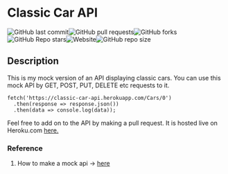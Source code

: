 # Classic Car API

<img alt="GitHub last commit" src="https://img.shields.io/github/last-commit/HerndonE/Classic-Car-API?style=plastic"><img alt="GitHub pull requests" src="https://img.shields.io/github/issues-pr/HerndonE/Classic-Car-API?style=plastic"><img alt="GitHub forks" src="https://img.shields.io/github/forks/HerndonE/Classic-Car-API?style=plastic"><img alt="GitHub Repo stars" src="https://img.shields.io/github/stars/HerndonE/Classic-Car-API?style=plastic"><img alt="Website" src="https://img.shields.io/website?style=plastic&url=https%3A%2F%2Fclassic-car-api.herokuapp.com%2FCars"><img alt="GitHub repo size" src="https://img.shields.io/github/repo-size/HerndonE/Classic-Car-API?style=plastic">

## Description
This is my mock version of an API displaying classic cars. You can use this mock API by GET, POST, PUT, DELETE etc requests to it. 

```
fetch('https://classic-car-api.herokuapp.com/Cars/0')
  .then(response => response.json())
  .then(data => console.log(data));
```
Feel free to add on to the API by making a pull request. It is hosted live on Heroku.com [here.](https://classic-car-api.herokuapp.com/)
  
### Reference
1. How to make a mock api -> [here](https://www.youtube.com/watch?v=FLnxgSZ0DG4&ab_channel=CodewithAniaKub%C3%B3w)
